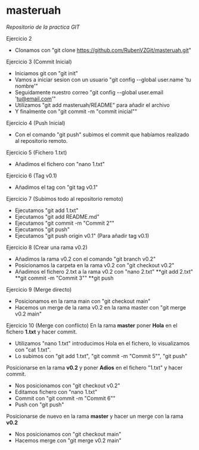 # masteruah
*Repositorio de la practica GIT*

Ejercicio 2
- Clonamos con "git clone https://github.com/RubenVZGit/masteruah.git"

Ejercicio 3 (Commit Inicial)
- Iniciamos git con "git init"
- Vamos a iniciar sesion con un usuario "git config --global user.name 'tu nombre'"
- Seguidamente nuestro correo "git config --global user.email 'tu@email.com'"
- Utilizamos "git add masteruah/README" para añadir el archivo
- Y finalmente con "git commit -m "commit inicial""

Ejercicio 4 (Push Inicial)
- Con el comando "git push" subimos el commit que habíamos realizado al repositorio remoto.

Ejercicio 5 (Fichero 1.txt)
- Añadimos el fichero con "nano 1.txt"

Ejercicio 6 (Tag v0.1)
- Añadimos el tag con "git tag v0.1"

Ejercicio 7 (Subimos todo al repositorio remoto)
- Ejecutamos "git add 1.txt"
- Ejecutamos "git add README.md"
- Ejecutamos "git commit -m "Commit 2""
- Ejecutamos "git push"
- Ejecutamos "git push origin v0.1" (Para añadir tag v0.1)

Ejercicio 8 (Crear una rama v0.2)
- Añadimos la rama v0.2 con el comando "git branch v0.2"
- Posicionamos la carpeta en la rama v0.2 con "git checkout v0.2"
- Añadimos el fichero 2.txt a la rama v0.2 con "nano 2.txt"
	**git add 2.txt"
	**git commit -m "Commit 3""
	**git push
	
Ejercicio 9 (Merge directo)
- Posicionamos en la rama main con "git checkout main"
- Hacemos un merge de la rama v0.2 en la rama master con "git merge v0.2 main"

Ejercicio 10 (Merge con conflicto)
En la rama **master** poner **Hola** en el fichero **1.txt** y hacer commit.
- Utilizamos "nano 1.txt" introducimos Hola en el fichero, lo visualizamos con "cat 1.txt".
- Lo subimos con "git add 1.txt", "git commit -m "Commit 5"", "git push"

Posicionarse en la rama **v0.2** y poner **Adios** en el fichero "1.txt" y hacer commit.
- Nos posicionamos con "git checkout v0.2"
- Editamos fichero con "nano 1.txt"
- Commit con "git commit -m "Commit 6""
- Push con "git push"

Posicionarse de nuevo en la rama **master** y hacer un merge con la rama **v0.2**
- Nos posicionamos con "git checkout main"
- Hacemos merge con "git merge v0.2 main"